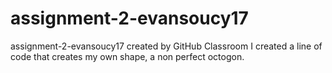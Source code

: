 # assignment-2-evansoucy17
assignment-2-evansoucy17 created by GitHub Classroom
I created a line of code that creates my own shape, a non perfect octogon. 
